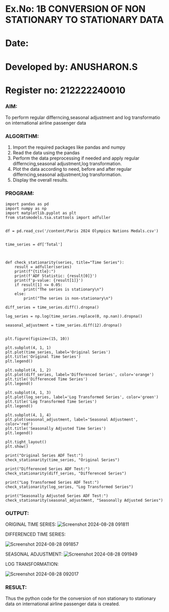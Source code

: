 # Ex.No: 1B                     CONVERSION OF NON STATIONARY TO STATIONARY DATA
# Date: 
# Developed by: ANUSHARON.S
# Register no: 212222240010
### AIM:
To perform regular differncing,seasonal adjustment and log transformatio on international airline passenger data
### ALGORITHM:
1. Import the required packages like pandas and numpy
2. Read the data using the pandas
3. Perform the data preprocessing if needed and apply regular differncing,seasonal adjustment,log transformation.
4. Plot the data according to need, before and after regular differncing,seasonal adjustment,log transformation.
5. Display the overall results.
### PROGRAM:
```
import pandas as pd
import numpy as np
import matplotlib.pyplot as plt
from statsmodels.tsa.stattools import adfuller


df = pd.read_csv('/content/Paris 2024 Olympics Nations Medals.csv')


time_series = df['Total'] 



def check_stationarity(series, title="Time Series"):
    result = adfuller(series)
    print(f"{title}:")
    print(f'ADF Statistic: {result[0]}')
    print(f'p-value: {result[1]}')
    if result[1] <= 0.05:
        print("The series is stationary\n")
    else:
        print("The series is non-stationary\n")

diff_series = time_series.diff().dropna()

log_series = np.log(time_series.replace(0, np.nan)).dropna()

seasonal_adjustment = time_series.diff(12).dropna()


plt.figure(figsize=(15, 10))

plt.subplot(4, 1, 1)
plt.plot(time_series, label='Original Series')
plt.title('Original Time Series')
plt.legend()

plt.subplot(4, 1, 2)
plt.plot(diff_series, label='Differenced Series', color='orange')
plt.title('Differenced Time Series')
plt.legend()

plt.subplot(4, 1, 3)
plt.plot(log_series, label='Log Transformed Series', color='green')
plt.title('Log Transformed Time Series')
plt.legend()

plt.subplot(4, 1, 4)
plt.plot(seasonal_adjustment, label='Seasonal Adjustment', color='red')
plt.title('Seasonally Adjusted Time Series')
plt.legend()

plt.tight_layout()
plt.show()

print("Original Series ADF Test:")
check_stationarity(time_series, "Original Series")

print("Differenced Series ADF Test:")
check_stationarity(diff_series, "Differenced Series")

print("Log Transformed Series ADF Test:")
check_stationarity(log_series, "Log Transformed Series")

print("Seasonally Adjusted Series ADF Test:")
check_stationarity(seasonal_adjustment, "Seasonally Adjusted Series")

```
### OUTPUT:
ORIGINAL TIME SERIES: 
![Screenshot 2024-08-28 091811](https://github.com/user-attachments/assets/0459b13f-7474-49cb-8d24-2f3bcd84eabc)

 DIFFERENCED TIME SERIES:

![Screenshot 2024-08-28 091857](https://github.com/user-attachments/assets/7bd7262f-5f47-4487-8ee2-5f47d162738d)

SEASONAL ADJUSTMENT:
![Screenshot 2024-08-28 091949](https://github.com/user-attachments/assets/b1463f12-c446-4497-87e5-edcb47fac672)


LOG TRANSFORMATION:

![Screenshot 2024-08-28 092017](https://github.com/user-attachments/assets/6e343263-334a-4e38-b012-9eda78a3f635)



### RESULT:
Thus the python code for the conversion of non stationary to stationary data on international airline passenger
data is created.
